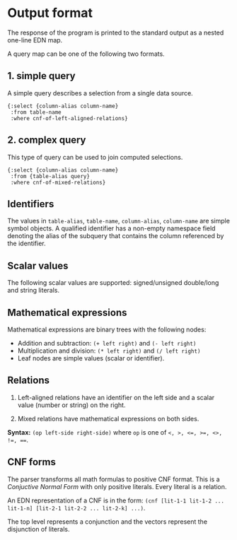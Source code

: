 # Output format

The response of the program is printed to the standard output as a nested one-line EDN map.

A query map can be one of the following two formats.

## 1. simple query

A simple query describes a selection from a single data source.

```
{:select {column-alias column-name}
 :from table-name
 :where cnf-of-left-aligned-relations}
```

## 2. complex query

This type of query can be used to join computed selections.

```
{:select {column-alias column-name}
 :from {table-alias query}
 :where cnf-of-mixed-relations}
```


## Identifiers

The values in `table-alias`, `table-name`, `column-alias`, `column-name` are simple symbol objects. A qualified identifier has a non-empty namespace field denoting the alias of the subquery that contains the column referenced by the identifier.


## Scalar values

The following scalar values are supported: signed/unsigned double/long and string literals.


## Mathematical expressions

Mathematical expressions are binary trees with the following nodes:

- Addition and subtraction: `(+ left right)` and `(- left right)`
- Multiplication and division: `(* left right)` and `(/ left right)`
- Leaf nodes are simple values (scalar or identifier).


## Relations

1. Left-aligned relations have an identifier on the left side and a scalar value (number or string) on the right.

2. Mixed relations have mathematical expressions on both sides.

**Syntax:** `(op left-side right-side)` where `op` is one of `<, >, <=, >=, <>, !=, ==`.


## CNF forms

The parser transforms all math formulas to positive CNF format. This is a _Conjuctive Normal Form_ with only positive literals. Every literal is a relation.

An EDN representation of a CNF is in the form:
`(cnf [lit-1-1 lit-1-2 ... lit-1-n] [lit-2-1 lit-2-2 ... lit-2-k] ...)`.

The top level represents a conjunction and the vectors represent the disjunction of literals.

